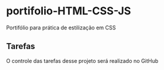 # portifolio-HTML-CSS-JS
Portifólio para prática de estilização em CSS

## Tarefas

O controle das tarefas desse projeto será realizado no GitHub